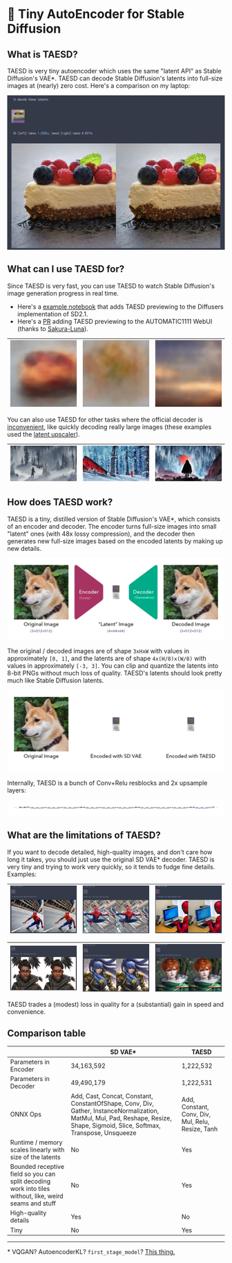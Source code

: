 # 🍰 Tiny AutoEncoder for Stable Diffusion

## What is TAESD?

TAESD is very tiny autoencoder which uses the same "latent API" as Stable Diffusion's VAE*. TAESD can decode Stable Diffusion's latents into full-size images at (nearly) zero cost. Here's a comparison on my laptop:

![](images/screenshot.jpg)

## What can I use TAESD for?

Since TAESD is very fast, you can use TAESD to watch Stable Diffusion's image generation progress in real time.
* Here's a [example notebook](examples/Previewing_During_Image_Generation.ipynb) that adds TAESD previewing to the Diffusers implementation of SD2.1.
* Here's a [PR](https://github.com/AUTOMATIC1111/stable-diffusion-webui/pull/10365/) adding TAESD previewing to the AUTOMATIC1111 WebUI (thanks to [Sakura-Luna](https://github.com/Sakura-Luna)).

| ![](images/preview_images_1.gif) | ![](images/preview_images_2.gif) | ![](images/preview_images_3.gif) |
| -------------------------------- | -------------------------------- | -------------------------------- |

You can also use TAESD for other tasks where the official decoder is [inconvenient](https://twitter.com/cloneofsimo/status/1624134163136933893), like quickly decoding really large images (these examples used the [latent upscaler](https://huggingface.co/docs/diffusers/main/en/api/pipelines/stable_diffusion/latent_upscale)).

| ![](images/latent_upscaled_1.jpg) | ![](images/latent_upscaled_2.jpg) | ![](images/latent_upscaled_3.jpg) |
| --------------------------------- | --------------------------------- | --------------------------------- |

## How does TAESD work?

TAESD is a tiny, distilled version of Stable Diffusion's VAE*, which consists of an encoder and decoder. The encoder turns full-size images into small "latent" ones (with 48x lossy compression), and the decoder then generates new full-size images based on the encoded latents by making up new details.

![](images/reconstruction_example.jpg)

The original / decoded images are of shape `3xHxW` with values in approximately `[0, 1]`, and the latents are of shape `4x(H/8)x(W/8)` with values in approximately `[-3, 3]`. You can clip and quantize the latents into 8-bit PNGs without much loss of quality. TAESD's latents should look pretty much like Stable Diffusion latents.

![](./images/compare_encoders.jpg)

Internally, TAESD is a bunch of Conv+Relu resblocks and 2x upsample layers:

![](./images/taesd_decoder_onnx.jpg)

## What are the limitations of TAESD?

If you want to decode detailed, high-quality images, and don't care how long it takes, you should just use the original SD VAE* decoder. TAESD is very tiny and trying to work very quickly, so it tends to fudge fine details. Examples:

| ![](./images/limitations_1.jpg) | ![](./images/limitations_2.jpg) | ![](./images/limitations_3.jpg) |
| ------------------------------- | ------------------------------- | ------------------------------- |


| ![](images/limitations_stylized_1.jpg) | ![](./images/limitations_stylized_2.jpg) | ![](./images/limitations_stylized_3.jpg) |
| -------------------------------------- | ---------------------------------------- | ---------------------------------------- |

TAESD trades a (modest) loss in quality for a (substantial) gain in speed and convenience.

## Comparison table

|                                                              | SD VAE*                                                      | TAESD                                             |
| ------------------------------------------------------------ | ------------------------------------------------------------ | ------------------------------------------------- |
| Parameters in Encoder                                        | 34,163,592                                                   | 1,222,532                                         |
| Parameters in Decoder                                        | 49,490,179                                                   | 1,222,531                                         |
| ONNX Ops                                                     | Add, Cast, Concat, Constant, ConstantOfShape, Conv, Div, Gather, InstanceNormalization, MatMul, Mul, Pad, Reshape, Resize, Shape, Sigmoid, Slice, Softmax, Transpose, Unsqueeze | Add, Constant, Conv, Div, Mul, Relu, Resize, Tanh |
| Runtime / memory scales linearly with size of the latents    | No                                                           | Yes                                               |
| Bounded receptive field so you can split decoding work into tiles without, like, weird seams and stuff | No                                                           | Yes                                               |
| High-quality details                                         | Yes                                                          | No                                                |
| Tiny                                                         | No                                                           | Yes                                               |


---

\* VQGAN? AutoencoderKL? `first_stage_model`? [This thing.](https://github.com/huggingface/diffusers/blob/main/src/diffusers/models/vae.py)
